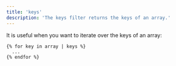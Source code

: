 ```yaml
---
title: 'keys'
description: 'The keys filter returns the keys of an array.'
---
```


It is useful when you want to iterate over the keys of an array:

```canvas
{% for key in array | keys %}
  ...
{% endfor %}
```
